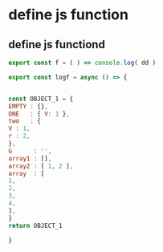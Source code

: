 # define js function

## define js functiond

```js
export const f = ( ) => console.log( dd )

export const logf = async () => {


const OBJECT_1 = {
EMPTY : {},
ONE   : { V: 1 },
two   : {
V : 1,
r : 2,
},
G      : '',
array1 : [],
array2 : [ 1, 2 ],
array  : [
1,
2,
3,
4,
],
}
return OBJECT_1

}
```
